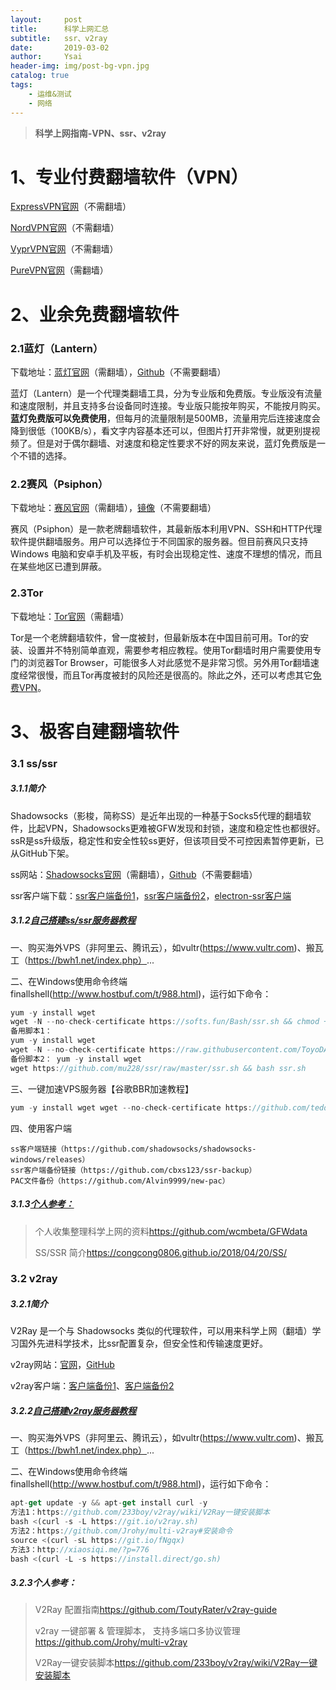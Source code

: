 ```yaml
---
layout:     post
title:      科学上网汇总
subtitle:   ssr、v2ray
date:       2019-03-02
author:     Ysai
header-img: img/post-bg-vpn.jpg
catalog: true
tags:
    - 运维&测试
    - 网络
---
```


>**科学上网指南-VPN、ssr、v2ray**

# **1、专业付费翻墙软件（VPN）**

[ExpressVPN官网](https://www.fanqiangzhe.com/go/expressvpn)（不需翻墙）

[NordVPN官网](https://www.fanqiangzhe.com/go/nordvpn-cn)（不需翻墙）

[VyprVPN官网](https://www.fanqiangzhe.com/go/vyprvpn-cn)（不需翻墙）

[PureVPN官网](http://www.fanqiangzhe.com/go/purevpn)（需翻墙）

# **2、业余免费翻墙软件**

### **2.1蓝灯（Lantern）**

下载地址：[蓝灯官网](https://getlantern.org/)（需翻墙），[Github](https://github.com/getlantern/forum#%E8%93%9D%E7%81%AFlantern%E6%9C%80%E6%96%B0%E7%89%88%E6%9C%AC%E4%B8%8B%E8%BD%BD)（不需要翻墙）

蓝灯（Lantern）是一个代理类翻墙工具，分为专业版和免费版。专业版没有流量和速度限制，并且支持多台设备同时连接。专业版只能按年购买，不能按月购买。**蓝灯免费版可以免费使用**，但每月的流量限制是500MB，流量用完后连接速度会降到很低（100KB/s），看文字内容基本还可以，但图片打开非常慢，就更别提视频了。但是对于偶尔翻墙、对速度和稳定性要求不好的网友来说，蓝灯免费版是一个不错的选择。

### **2.2赛风（Psiphon）**

下载地址：[赛风官网](https://psiphon.ca/zh/download.html)（需翻墙），[镜像](https://s3.amazonaws.com/0ozb-6kaj-r0p8/zh/download.html)（不需要翻墙）

赛风（Psiphon）是一款老牌翻墙软件，其最新版本利用VPN、SSH和HTTP代理软件提供翻墙服务。用户可以选择位于不同国家的服务器。但目前赛风只支持 Windows 电脑和安卓手机及平板，有时会出现稳定性、速度不理想的情况，而且在某些地区已遭到屏蔽。

### **2.3Tor**

下载地址：[Tor官网](https://www.torproject.org/download/download-easy.html)（需翻墙）

Tor是一个老牌翻墙软件，曾一度被封，但最新版本在中国目前可用。Tor的安装、设置并不特别简单直观，需要参考相应教程。使用Tor翻墙时用户需要使用专门的浏览器Tor Browser，可能很多人对此感觉不是非常习惯。另外用Tor翻墙速度经常很慢，而且Tor再度被封的风险还是很高的。除此之外，还可以考虑其它[免费VPN](https://www.fanqiangzhe.com/post/free-vpn-guide/)。

# **3、极客自建翻墙软件**

### **3.1 ss/ssr**

##### **3.1.1简介**

Shadowsocks（影梭，简称SS）是近年出现的一种基于Socks5代理的翻墙软件，比起VPN，Shadowsocks更难被GFW发现和封锁，速度和稳定性也都很好。ssR是ss升级版，稳定性和安全性较ss更好，但该项目受不可控因素暂停更新，已从GitHub下架。

ss网站：[Shadowsocks官网](https://shadowsocks.org/)（需翻墙），[Github](https://github.com/shadowsocks)（不需要翻墙）

ssr客户端下载：[ssr客户端备份1](https://github.com/zyfworks/ssr-backup)，[ssr客户端备份2](https://ssr.tools/175)，[electron-ssr客户端](https://github.com/erguotou520/electron-ssr)

##### **3.1.2**[**自己搭建ss/ssr服务器教程**](https://github.com/shadowsocks/shadowsocks-windows/issues/1709)

一、购买海外VPS（非阿里云、腾讯云），如vultr(https://www.vultr.com)、搬瓦工（https://bwh1.net/index.php）...

二、在Windows使用命令终端finallshell(http://www.hostbuf.com/t/988.html)，运行如下命令：

```javascript
yum -y install wget 
wget -N --no-check-certificate https://softs.fun/Bash/ssr.sh && chmod +x ssr.sh && bash ssr.sh 
备用脚本1： 
yum -y install wget 
wget -N --no-check-certificate https://raw.githubusercontent.com/ToyoDAdoubi/doubi/master/ssr.sh && chmod +x ssr.sh && bash ssr.sh 
备份脚本2： yum -y install wget 
wget https://github.com/mu228/ssr/raw/master/ssr.sh && bash ssr.sh 
```

三、一键加速VPS服务器【谷歌BBR加速教程】

```javascript
yum -y install wget wget --no-check-certificate https://github.com/teddysun/across/raw/master/bbr.sh chmod +x bbr.sh ./bbr.sh 
```

四、使用客户端

```
ss客户端链接（https://github.com/shadowsocks/shadowsocks-windows/releases） 
ssr客户端备份链接（https://github.com/cbxs123/ssr-backup） 
PAC文件备份（https://github.com/Alvin9999/new-pac） 
```

##### 3.1.3[个人参考：](ssr://MjA3LjI0Ni44Ny4xMDoyMDcxMzphdXRoX2NoYWluX2I6YWVzLTI1Ni1jZmI4OnRsczEuMl90aWNrZXRfYXV0aDpOblpuWldSemVYay8_b2Jmc3BhcmFtPQ)

> 个人收集整理科学上网的资料<https://github.com/wcmbeta/GFWdata>
>
> SS/SSR 简介<https://congcong0806.github.io/2018/04/20/SS/>



### **3.2 v2ray**

##### **3.2.1简介**

V2Ray 是一个与 Shadowsocks 类似的代理软件，可以用来科学上网（翻墙）学习国外先进科学技术，比ssr配置复杂，但安全性和传输速度更好。

v2ray网站：[官网](https://toutyrater.github.io/)，[GitHub](https://github.com/topics/v2ray)

v2ray客户端：[客户端备份1](https://www.lutizi.com/v2rayclients/)、[客户端备份2](http://xiaosiqi.me/?p=776)

##### **3.2.2**[**自己搭建v2ray服务器教程**](http://xiaosiqi.me/?p=776)

一、购买海外VPS（非阿里云、腾讯云），如vultr(https://www.vultr.com)、搬瓦工（https://bwh1.net/index.php）...

二、在Windows使用命令终端finallshell(http://www.hostbuf.com/t/988.html)，运行如下命令：

```javascript
apt-get update -y && apt-get install curl -y 
方法1：https://github.com/233boy/v2ray/wiki/V2Ray一键安装脚本 
bash <(curl -s -L https://git.io/v2ray.sh) 
方法2：https://github.com/Jrohy/multi-v2ray#安装命令 
source <(curl -sL https://git.io/fNgqx) 
方法3：http://xiaosiqi.me/?p=776 
bash <(curl -L -s https://install.direct/go.sh) 
```

##### 3.2.3个人参考：

> V2Ray 配置指南<https://github.com/ToutyRater/v2ray-guide>
>
> v2ray 一键部署 & 管理脚本， 支持多端口多协议管理<https://github.com/Jrohy/multi-v2ray>
>
> V2Ray一键安装脚本<https://github.com/233boy/v2ray/wiki/V2Ray一键安装脚本>





